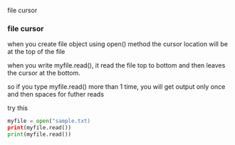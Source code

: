 file cursor

### file cursor

when you create file object using open() method the cursor location will be at the top of the file

when you write myfile.read(), it read the file top to bottom and then leaves the cursor at the bottom.

so if you type myfile.read() more than 1 time, you will get output only once and then spaces for futher reads

try this

```python
myfile = open("sample.txt)
print(myfile.read())
print(myfile.read())
```